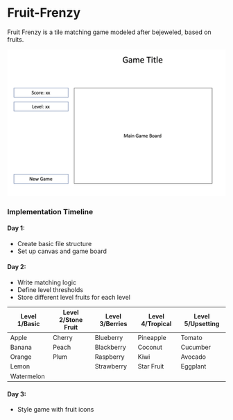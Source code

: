 # Fruit-Frenzy
Fruit Frenzy is a tile matching game modeled after bejeweled, based on fruits.


![wireframe](https://github.com/swalloga/FruitFrenzy/blob/master/images/Fruit_frenzy.png)


 ### Implementation Timeline

 #### Day 1:
 * Create basic file structure
 * Set up canvas and game board


 #### Day 2:
 * Write matching logic
 * Define level thresholds
 * Store different level fruits for each level

 | Level 1/Basic | Level 2/Stone Fruit | Level 3/Berries | Level 4/Tropical | Level 5/Upsetting |
 | ------------- | ------------------- | --------------- | ---------------- | ----------------- |
 | Apple | Cherry | Blueberry | Pineapple | Tomato |
 | Banana | Peach | Blackberry | Coconut | Cucumber |
 | Orange | Plum | Raspberry | Kiwi | Avocado |
 | Lemon | | Strawberry | Star Fruit | Eggplant |
 | Watermelon | | | | |

 #### Day 3:
 * Style game with fruit icons
